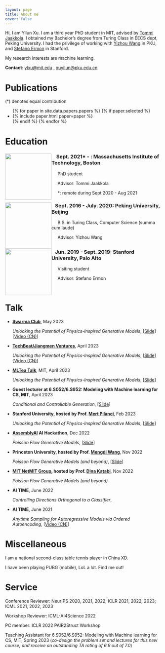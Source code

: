 ```yaml
---
layout: page
title: About me 
cover: false
---
```


Hi, I am Yilun Xu. I am a third year PhD student in MIT, advised by [Tommi Jaakkola](https://people.csail.mit.edu/tommi/tommi.html). I obtained my Bachelor’s degree from Turing Class in EECS dept, Peking University. I had the privilege of working with [Yizhou Wang](http://cfcs.pku.edu.cn/faculty/adjunct/wangyizhou/index.htm) in PKU, and [Stefano Ermon](https://cs.stanford.edu/~ermon/) in Stanford.
 
My research interests are machine learning.

**Contact**: ylxu@mit.edu , xuyilun@pku.edu.cn

# Publications 
(*) denotes equal contribution

<ul>
{% for paper in site.data.papers.papers %}
  {% if paper.selected %}
  <li>
  {% include paper.html paper=paper %}
  </li>
  {% endif %}
{% endfor %}
</ul>



# Education

<div style="clear: both;">
  <div style="float: left; margin-right 1em;">
    <img src="/assets/img/mit.png" alt="" width="150" height="150">
  </div>
  <div>
    <h3>&nbsp;&nbsp;&nbsp; Sept. 2021* - : Massachusetts Institute of Technology, Boston</h3>
    <p>&nbsp;&nbsp;&nbsp;&nbsp;&nbsp;PhD student</p>
    <p> &nbsp;&nbsp;&nbsp;&nbsp; Advisor: Tommi Jaakkola</p>
    <p>      &nbsp;&nbsp;&nbsp;&nbsp; *: remote during Sept 2020 - Aug 2021</p>
  </div>
</div>

<div style="clear: both;">
  <div style="float: left; margin-right 1em;">
    <img src="/assets/img/pku.png" alt="" width="150" height="150">
  </div>
  <div>
    <h3>&nbsp;&nbsp;&nbsp;Sept. 2016 - July. 2020: Peking University, Beijing</h3>
    <p>&nbsp;&nbsp;&nbsp;&nbsp;&nbsp;B.S. in Turing Class, Computer Science (summa cum laude)</p>
    <p> &nbsp;&nbsp;&nbsp;&nbsp;&nbsp;Advisor: Yizhou Wang</p>
  </div>
</div>

<div style="clear: both;">
  <div style="float: left; margin-right 1em;">
    <img src="/assets/img/stanford.png" alt="" width="150" height="150">
  </div>
  <div>
    <h3>&nbsp;&nbsp;&nbsp;Jun. 2019 - Sept. 2019: Stanford University, Palo Alto</h3>
    <p>&nbsp;&nbsp;&nbsp;&nbsp;&nbsp;Visiting student</p>
    <p> &nbsp;&nbsp;&nbsp;&nbsp;&nbsp;Advisor: Stefano Ermon</p>
  </div>
</div>
<br/>

# Talk

- **[Swarma Club](https://swarma.org)**, May 2023

    *Unlocking the Potential of Physics-Inspired Generative Models*, [[Slide](https://www.dropbox.com/s/0cgacob54vw7boe/jizhi_5_13_22.pptx?dl=0)]  [[Video (CN)](https://www.bilibili.com/video/BV17g4y1V7wY/?spm_id_from=333.337.search-card.all.click)]

- **[TechBeat/Jiangmen Ventures](https://www.techbeat.net)**, April 2023

    *Unlocking the Potential of Physics-Inspired Generative Models*, [[Slide](https://www.dropbox.com/s/0cgacob54vw7boe/jizhi_5_13_22.pptx?dl=0)] [[Video (CN)](https://www.bilibili.com/video/BV1HV4y167q1/?spm_id_from=333.337.search-card.all.click)]

- **[MLTea Talk](https://mlxmit.mit.edu/ml-tea-talks)**, MIT, April 2023

    *Unlocking the Potential of Physics-Inspired Generative Models*, [[Slide](https://www.dropbox.com/s/0cgacob54vw7boe/jizhi_5_13_22.pptx?dl=0)]

- **Guest lecturer at 6.S052/6.S952: Modeling with Machine learning for CS, MIT**, April 2023

    *Conditional and Controllable Generation*, [[Slide](https://www.dropbox.com/s/5vgzmmkc59846uu/lecture9.key?dl=0)]

- **Stanford University, hosted by Prof. [Mert Pilanci](https://web.stanford.edu/~pilanci/)**, Feb 2023

    *Unlocking the Potential of Physics-Inspired Generative Models*, [[Slide](https://www.dropbox.com/scl/fi/6p0av7cak0yp59g0zt32z/Mert_group.pptx?dl=0&rlkey=ix5smfxcio8snzbck2odpod5q)]

- **[AssemblyAI](https://www.assemblyai.com) AI Hackathon**,
Dec 2022

    *Poisson Flow Generative Models*, [[Slide](https://www.dropbox.com/scl/fi/kf4xei8mahx8uwuxdzxaj/assembly-ai.pptx?dl=0&rlkey=cjuuayvv672nk9t7vy1jgf8gc)]

- **Princeton University, hosted by Prof. [Mengdi Wang](https://mwang.princeton.edu)**,
Nov 2022

    *Poisson Flow Generative Models (and beyond)*, [[Slide](https://www.dropbox.com/scl/fi/wn13m59v28ts5heolr0qv/mengdi_group.pptx?dl=0&rlkey=7sxw47b6i0jdvroisg586o92s)]

- **[MIT NetMIT Group](http://groups.csail.mit.edu/netmit/wordpress/), hosted by Prof. [Dina Katabi](https://people.csail.mit.edu/dina/)**,
Nov 2022 

    *Poisson Flow Generative Models (and beyond)*

- **AI TIME**, June 2022 

    *Controlling Directions Orthogonal to a Classifier*, 

- **AI TIME**, June 2021

    *Anytime Sampling for Autoregressive Models via Ordered Autoencoding*, [[Video (CN)](https://www.bilibili.com/video/BV1o64y1R7cP/?spm_id_from=333.337.search-card.all.click)]

# Miscellaneous

I am a national second-class table tennis player in China XD.

I have been playing PUBG (mobile), LoL a lot. Find me out! 

# Service 

Conference Reviewer: NeurIPS 2020, 2021, 2022; ICLR 2021, 2022, 2023; ICML 2021, 2022, 2023

Workshop Reviewer: ICML-AI4Science 2022

PC member: ICLR 2022 PAIR2Struct Workshop

Teaching Assistant for 6.S052/6.S952: Modeling with Machine learning for CS, MIT, Spring 2023 (*co-design the problem set and lectures for this new course, and receive an outstanding TA rating of 6.9 out of 7.0*)
